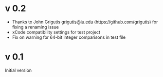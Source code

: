 v 0.2
=====

* Thanks to John Grigutis <grigutis@iu.edu> (https://github.com/grigutis) for fixing a renaming issue
* xCode compatibility settings for test project
* Fix on warning for 64-bit integer comparisons in test file

v 0.1
=====

Initial version
